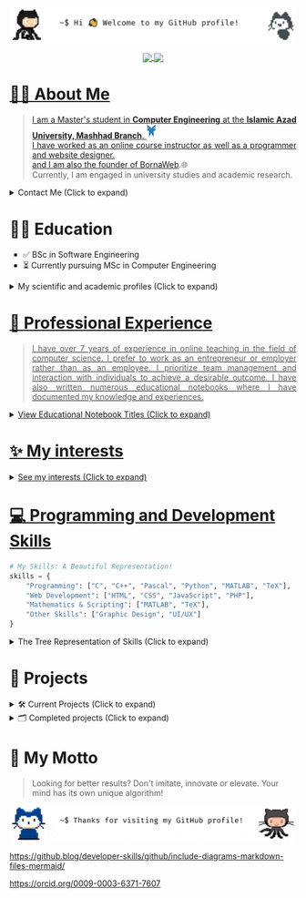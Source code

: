 <!-- ############################# Start ############################# -->

<p align="center">
  <img src="https://github.com/Esmaeilzadeh1/Esmaeilzadeh1/blob/main/name.gif" alt="start.gif" />
</p>
<!-- ______________________________________________________________________________________________________________________________ -->

<!-- ############################# GitHub Stats ############################# -->

<p align="center">
  <a href="#">
      <img width=57.83% align="center" src="https://github-readme-stats.vercel.app/api/?username=Esmaeilzadeh1&rank_icon=github&show_icons=true&title_color=000000&icon_color=1F2328&text_color=59636E&border_color=1F2328&bg_color=F8F8F8&border_radius=9" />
      <img width=39.1% align="center" src="https://github-readme-stats.vercel.app/api/top-langs/?username=Esmaeilzadeh1&layout=donut&title_color=000000&text_color=59636E&border_color=1F2328&bg_color=F8F8F8&theme=transparent&border_radius=9" />
  </p>
<!--
  <p align="center">
    <a href="#">
      <img width=100% align="center" src="https://github-profile-trophy.vercel.app/?username=Esmaeilzadeh1&theme=oldie&row=1&column=8" />
-->
</p>

<!-- ______________________________________________________________________________________________________________________________ -->

<!-- ############################# Personal information ############################# -->

<div align="justify">
  
# 👨‍💻 About Me
> I am a Master's student in **Computer Engineering** at the **Islamic Azad University, Mashhad Branch**. <img src="https://github.com/Esmaeilzadeh1/Esmaeilzadeh1/blob/main/uni.png" alt="icon" width="16" height="25"><br> 
> I have worked as an online course instructor as well as a programmer and website designer.<br> 
> and I am also the founder of [BornaWeb](https://bornaweb.com/ "Visit bornaweb.com").🌐<br> 
> Currently, I am engaged in university studies and academic research.

</div>
<details>
  <summary>Contact Me (Click to expand)</summary>
  <p align="center"><p>
    <p align="center">
      👇 You can contact me by sending me a message on Telegram. 👇
        <p align="center">
      <a href="https://t.me/A_esmailzade">
        <img src="https://img.shields.io/badge/Telegram-2CA5E0?logo=telegram&logoColor=white" height="40" width="150" alt="Telegram" />
      </a>
    </p>
  </p>
</details>

<!-- ______________________________________________________________________________________________________________________________ -->

<!-- ############################# Education ############################# -->

# 👨‍🎓 Education
<ul type="square">
  <li>✅ BSc in Software Engineering</li>
  <li>⏳ Currently pursuing MSc in Computer Engineering</li>
</ul>
<details>
  <summary>My scientific and academic profiles (Click to expand)</summary>
  <p align="center"><p>
    <p align="center">
      <a href="https://orcid.org/0009-0003-6371-7607">
        <img src="" height="40" width="150" alt="ORCID" />
        ORCID
        <br>
      </a>
      <a href="https://orcid.org/0009-0003-6371-7607">
        <img src="" height="40" width="150" alt="ORCID" />
        ORCID
    </p>
</details>


<!-- ______________________________________________________________________________________________________________________________ -->

<!-- ############################# Experience ############################# -->

<div align="justify">

# 👔 Professional Experience
> I have over 7 years of experience in online teaching in the field of computer science. I prefer to work as an entrepreneur or employer rather than as an employee. I prioritize team management and interaction with individuals to achieve a desirable outcome. I have also written numerous educational notebooks where I have documented my knowledge and experiences.

</div>
<details>
  <summary>View Educational Notebook Titles (Click to expand)</summary>
  <p align="center"></p>
  <div align="center">
     <table border="1">
      <thead>
        <tr>
          <th align="center">Course Title</th>
          <th align="center">Domain</th>
          <th align="center">Course Title</th>
          <th align="center">Domain</th>
        </tr>
      </thead>
      <tbody>
        <tr>
          <td align="center">Stock Market Swing Trading - Beginner</td>
          <td align="center">Finance</td>
          <td align="center">Data Mining with RapidMiner</td>
          <td align="center">Data Mining</td>
        </tr>
        <tr>
          <td align="center">UML Modeling with Rational Rose</td>
          <td align="center">Software Engineering</td>
          <td align="center">Programming Languages Design and Implementation</td>
          <td align="center">Programming</td>
        </tr>
        <tr>
          <td align="center">Pascal Programming</td>
          <td align="center">Programming</td>
          <td align="center">STL Library in C++ for Code Simplification</td>
          <td align="center">Programming</td>
        </tr>
        <tr>
          <td align="center">C++ Programming from Beginner to Advanced</td>
          <td align="center">Programming</td>
          <td align="center">Algorithm Design</td>
          <td align="center">Computer Science</td>
        </tr>
        <tr>
          <td align="center">Electrical Circuits for Computer Science Master's (Review and Problem Solving)</td>
          <td align="center">Hardware</td>
          <td align="center">Data Structures</td>
          <td align="center">Programming</td>
        </tr>
        <tr>
          <td align="center">Computer Architecture with Problem-Solving Approach - Beginner</td>
          <td align="center">Hardware</td>
          <td align="center">Python Programming</td>
          <td align="center">Programming</td>
        </tr>
        <tr>
          <td align="center">Professional Git, GitHub, and GitLab</td>
          <td align="center">Version Control</td>
          <td align="center">Professional LaTeX</td>
          <td align="center">Technical Writing</td>
        </tr>
        <tr>
          <td align="center">Quantum Computing in Computers</td>
          <td align="center">Computer Science</td>
          <td align="center">MATLAB Programming</td>
          <td align="center">Scientific Computing</td>
        </tr>
        <tr>
          <td align="center">Seminar, Thesis Writing and Presentation - Specialized in Image Processing and Computer Vision</td>
          <td align="center">Technical Writing</td>
          <td align="center">Professional HTML and CSS</td>
          <td align="center">Web Development</td>
        </tr>
        <tr>
          <td align="center">HTML for Web Design - Beginner</td>
          <td align="center">Web Development</td>
          <td align="center">Project-Based WordPress Development without Coding</td>
          <td align="center">Web Development</td>
        </tr>
        <tr>
          <td align="center">Website Setup and Advanced WordPress</td>
          <td align="center">Web Development</td>
          <td align="center">WordPress Basics</td>
          <td align="center">Web Development</td>
        </tr>
        <tr>
          <td colspan="4" align="center">And more...</td>
        </tr>
      </tbody>
     </table>
  </div>
</details>

<!-- ______________________________________________________________________________________________________________________________ -->

<!-- ############################# Interests of research ############################# -->

# ✨ My interests
<details>
  <summary>See my interests (Click to expand)</summary>
  <div align="center">
    <p align="center"></p>
    <table border="1">
          <tr>
              <td colspan="2" align="center"><strong>🎓 Academic Research Interests 🎓</strong></td>
          </tr>
          <tr>
              <td align="center">Algorithms</td>
              <td align="center">Deep Learning</td>
          </tr>
          <tr>
              <td align="center">Quantum Computing</td>
              <td align="center">Image Processing</td>
          </tr>
          <tr>
              <td colspan="2" align="center">Other areas related to computer science ...</td>
          </tr>
          <tr>
              <td colspan="2" align="center"><strong>🎯 Personal Interests 🎯</strong></td>
          </tr>
          <tr>
              <td align="center">English Language Enthusiast</td>
              <td align="center">Sports: Swimming and Football</td>
          </tr>
          <tr>
              <td align="center">Arts: Pencil Drawing and Writing</td>
              <td align="center">Investment: Stock Market and Cryptocurrency Trading</td>
          </tr>
      </table>
  </div>
</details>

<!-- ______________________________________________________________________________________________________________________________ -->

<!-- ############################# Skills ############################# -->

# 💻 Programming and Development Skills
```python
# My Skills: A Beautiful Representation!
skills = {
    "Programming": ["C", "C++", "Pascal", "Python", "MATLAB", "TeX"],
    "Web Development": ["HTML", "CSS", "JavaScript", "PHP"],
    "Mathematics & Scripting": ["MATLAB", "TeX"],
    "Other Skills": ["Graphic Design", "UI/UX"]
}
```

<details>
  <summary>The Tree Representation of Skills (Click to expand)</summary>
  <p align="center"></p>
    
  ```mermaid
  graph LR;
      A[Skills] --> B[Programming];
      A --> C[Web Development];
      A --> D[Mathematics & Scripting];
      A --> E[Other Skills];
      B --> B1[C];
      B --> B2[C++];
      B --> B3[Pascal];
      B --> B4[Python];
      B --> B5[MATLAB];
      B --> B6[TeX];
      C --> C1[HTML];
      C --> C2[CSS];
      C --> C3[JavaScript];
      C --> C4[PHP];
      D --> D1[MATLAB];
      D --> D2[TeX];
      E --> E1[Graphic Design];
      E --> E2[UI/UX];
  ```

</details>

<!-- ______________________________________________________________________________________________________________________________ -->

<!-- ############################# Current Projects ############################# -->
# 🚀 Projects
<details>
  <summary>🛠️ Current Projects (Click to expand)</summary>
  <p align="center"></p>
  <p align="center">
    <a href="#">
      <img width=49.5% align="center" src="https://github-readme-stats.vercel.app/api/pin/?username=anuraghazra&repo=github-readme-stats&bg_color=F8F8F8" />
    </a>
    <a href="#">
      <img width=49.5% align="center" src="https://github-readme-stats.vercel.app/api/pin/?username=anuraghazra&repo=github-readme-stats&bg_color=F8F8F8" />
    </a>
  </p>
  <p align="center">
    <a href="#">
      <img width=49.5% align="center" src="https://github-readme-stats.vercel.app/api/gist?id=bbfce31e0217a3689c8d961a356cb10d&bg_color=F8F8F8" />
    </a>
    <a href="#">
      <img width=49.5% align="center" src="https://github-readme-stats.vercel.app/api/gist?id=bbfce31e0217a3689c8d961a356cb10d&bg_color=F8F8F8" />
    </a>
  </p>
</details>
<details>
  <summary>🗂️ Completed projects (Click to expand)</summary>
  <p align="center"></p>
  <div align="center">
      <table border="100%">
          <tr>
              <td align="center">
                <a href="#">
                  <img align="center" src="https://github-readme-stats.vercel.app/api/pin/?username=anuraghazra&repo=github-readme-stats&bg_color=F8F8F8" />
                </a>
                <br>
                <a href="https://bornaweb.com">
                  <img align="center" src="https://img.shields.io/badge/BornaWeb-Visit%20Website-blue?style=for-the-badge" />
                </a>
              </td>
              <td align="center">
                <a href="#">
                  <img align="center" src="https://github-readme-stats.vercel.app/api/pin/?username=anuraghazra&repo=github-readme-stats&bg_color=F8F8F8" />
                </a>
                <br>
                <a href="https://bornaweb.com">
                  <img align="center" src="https://img.shields.io/badge/BornaWeb-Visit%20Website-blue?style=for-the-badge" />
                </a>
              </td>
          </tr>
          <tr>
              <td align="center">
                <a href="#">
                  <img align="center" src="https://github-readme-stats.vercel.app/api/gist?id=bbfce31e0217a3689c8d961a356cb10d&bg_color=F8F8F8" />
                </a>
                <br>
                <a href="https://bornaweb.com">
                  <img align="center" src="https://img.shields.io/badge/BornaWeb-Visit%20Website-blue?style=for-the-badge" />
                </a>
              </td>
              <td align="center">
                <a href="#">
                  <img align="center" src="https://github-readme-stats.vercel.app/api/gist?id=bbfce31e0217a3689c8d961a356cb10d&bg_color=F8F8F8" />
                </a>
                <br>
                <a href="https://bornaweb.com">
                  <img align="center" src="https://img.shields.io/badge/BornaWeb-Visit%20Website-blue?style=for-the-badge" />
                </a> 
              </td>
          </tr>
      </table>
  </div>
</details>

<!-- ############################# Start ############################# -->

# 💭 My Motto
> Looking for better results? Don't imitate, innovate or elevate. Your mind has its own unique algorithm!

<!-- ############################# End ############################# -->

<p align="center">
  <img src="https://github.com/Esmaeilzadeh1/Esmaeilzadeh1/blob/main/thanks.gif" alt="end.gif" />
</p>


https://github.blog/developer-skills/github/include-diagrams-markdown-files-mermaid/

https://orcid.org/0009-0003-6371-7607

